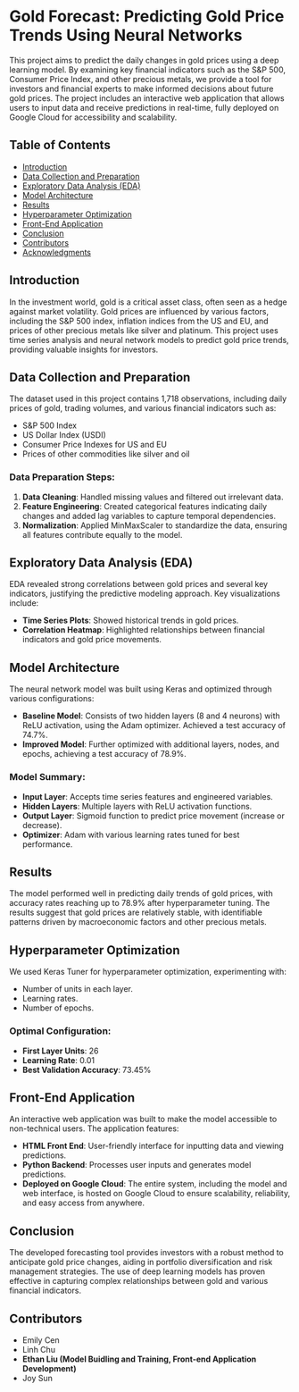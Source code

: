 # Gold Forecast: Predicting Gold Price Trends Using Neural Networks

This project aims to predict the daily changes in gold prices using a deep learning model. By examining key financial indicators such as the S&P 500, Consumer Price Index, and other precious metals, we provide a tool for investors and financial experts to make informed decisions about future gold prices. The project includes an interactive web application that allows users to input data and receive predictions in real-time, fully deployed on Google Cloud for accessibility and scalability.

## Table of Contents
- [Introduction](#introduction)
- [Data Collection and Preparation](#data-collection-and-preparation)
- [Exploratory Data Analysis (EDA)](#exploratory-data-analysis-eda)
- [Model Architecture](#model-architecture)
- [Results](#results)
- [Hyperparameter Optimization](#hyperparameter-optimization)
- [Front-End Application](#front-end-application)
- [Conclusion](#conclusion)
- [Contributors](#contributors)
- [Acknowledgments](#acknowledgments)

## Introduction

In the investment world, gold is a critical asset class, often seen as a hedge against market volatility. Gold prices are influenced by various factors, including the S&P 500 index, inflation indices from the US and EU, and prices of other precious metals like silver and platinum. This project uses time series analysis and neural network models to predict gold price trends, providing valuable insights for investors.

## Data Collection and Preparation

The dataset used in this project contains 1,718 observations, including daily prices of gold, trading volumes, and various financial indicators such as:
- S&P 500 Index
- US Dollar Index (USDI)
- Consumer Price Indexes for US and EU
- Prices of other commodities like silver and oil

### Data Preparation Steps:
1. **Data Cleaning**: Handled missing values and filtered out irrelevant data.
2. **Feature Engineering**: Created categorical features indicating daily changes and added lag variables to capture temporal dependencies.
3. **Normalization**: Applied MinMaxScaler to standardize the data, ensuring all features contribute equally to the model.

## Exploratory Data Analysis (EDA)

EDA revealed strong correlations between gold prices and several key indicators, justifying the predictive modeling approach. Key visualizations include:
- **Time Series Plots**: Showed historical trends in gold prices.
- **Correlation Heatmap**: Highlighted relationships between financial indicators and gold price movements.

## Model Architecture

The neural network model was built using Keras and optimized through various configurations:
- **Baseline Model**: Consists of two hidden layers (8 and 4 neurons) with ReLU activation, using the Adam optimizer. Achieved a test accuracy of 74.7%.
- **Improved Model**: Further optimized with additional layers, nodes, and epochs, achieving a test accuracy of 78.9%.

### Model Summary:
- **Input Layer**: Accepts time series features and engineered variables.
- **Hidden Layers**: Multiple layers with ReLU activation functions.
- **Output Layer**: Sigmoid function to predict price movement (increase or decrease).
- **Optimizer**: Adam with various learning rates tuned for best performance.

## Results

The model performed well in predicting daily trends of gold prices, with accuracy rates reaching up to 78.9% after hyperparameter tuning. The results suggest that gold prices are relatively stable, with identifiable patterns driven by macroeconomic factors and other precious metals.

## Hyperparameter Optimization

We used Keras Tuner for hyperparameter optimization, experimenting with:
- Number of units in each layer.
- Learning rates.
- Number of epochs.

### Optimal Configuration:
- **First Layer Units**: 26
- **Learning Rate**: 0.01
- **Best Validation Accuracy**: 73.45%

## Front-End Application

An interactive web application was built to make the model accessible to non-technical users. The application features:
- **HTML Front End**: User-friendly interface for inputting data and viewing predictions.
- **Python Backend**: Processes user inputs and generates model predictions.
- **Deployed on Google Cloud**: The entire system, including the model and web interface, is hosted on Google Cloud to ensure scalability, reliability, and easy access from anywhere.

## Conclusion

The developed forecasting tool provides investors with a robust method to anticipate gold price changes, aiding in portfolio diversification and risk management strategies. The use of deep learning models has proven effective in capturing complex relationships between gold and various financial indicators.

## Contributors

- Emily Cen
- Linh Chu
- **Ethan Liu (Model Buidling and Training, Front-end Application Development)**
- Joy Sun
